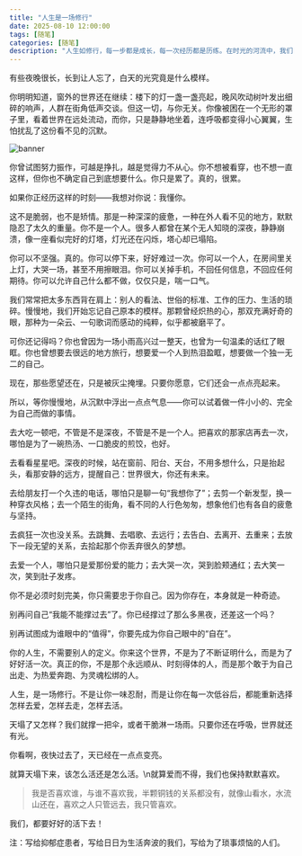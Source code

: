 ```yaml
---
title: "人生是一场修行"
date: 2025-08-10 12:00:00
tags: [随笔]
categories: [随笔]
description: "人生如修行，每一步都是成长，每一次经历都是历练。在时光的河流中，我们不断修炼内心，寻找生命的真谛。"
---
```


有些夜晚很长，长到让人忘了，白天的光究竟是什么模样。

你明明知道，窗外的世界还在继续：楼下的灯一盏一盏亮起，晚风吹动树叶发出细碎的响声，人群在街角低声交谈。但这一切，与你无关。你像被困在一个无形的罩子里，看着世界在远处流动，而你，只是静静地坐着，连呼吸都变得小心翼翼，生怕扰乱了这份看不见的沉默。

![banner](https://oss.fhub.cn/note/202506201321323.png)

你曾试图努力振作，可越是挣扎，越是觉得力不从心。你不想被看穿，也不想一直这样，但你也不确定自己到底想要什么。你只是累了。真的，很累。

如果你正经历这样的时刻——我想对你说：我懂你。

这不是脆弱，也不是矫情。那是一种深深的疲惫，一种在外人看不见的地方，默默隐忍了太久的重量。你不是一个人。很多人都曾在某个无人知晓的深夜，静静崩溃，像一座看似完好的灯塔，灯光还在闪烁，塔心却已塌陷。

你可以不坚强。真的。你可以停下来，好好难过一次。你可以一个人，在房间里关上灯，大哭一场，甚至不用擦眼泪。你可以关掉手机，不回任何信息，不回应任何期待。你可以允许自己什么都不做，仅仅只是，喘一口气。

我们常常把太多东西背在肩上：别人的看法、世俗的标准、工作的压力、生活的琐碎。慢慢地，我们开始忘记自己原本的模样。那颗曾经炽热的心，那双充满好奇的眼，那种为一朵云、一句歌词而感动的纯粹，似乎都被磨平了。

可你还记得吗？你也曾因为一场小雨高兴过一整天，也曾为一句温柔的话红了眼眶。你也曾想要去很远的地方旅行，想要爱一个人到热泪盈眶，想要做一个独一无二的自己。

现在，那些愿望还在，只是被灰尘掩埋。只要你愿意，它们还会一点点亮起来。

所以，等你慢慢地，从沉默中浮出一点点气息——你可以试着做一件小小的、完全为自己而做的事情。

去大吃一顿吧，不管是不是深夜，不管是不是一个人。把喜欢的那家店再去一次，哪怕是为了一碗热汤、一口脆皮的煎饺，也好。

去看看星星吧。深夜的时候，站在窗前、阳台、天台，不用多想什么，只是抬起头，看那安静的远方，提醒自己：世界很大，你还有未来。

去给朋友打一个久违的电话，哪怕只是聊一句“我想你了”；去剪一个新发型，换一种穿衣风格；去一个陌生的街角，看不同的人行色匆匆，想象他们也有各自的疲惫与坚持。

去疯狂一次也没关系。去跳舞、去唱歌、去远行；去告白、去离开、去重来；去放下一段无望的关系，去拾起那个你丢弃很久的梦想。

去爱一个人，哪怕只是爱那份爱的能力；去大哭一次，哭到脸颊通红；去大笑一次，笑到肚子发疼。

你不是必须时刻完美，你只需要忠于你自己。因为你存在，本身就是一种奇迹。

别再问自己“我能不能撑过去”了。你已经撑过了那么多黑夜，还差这一个吗？

别再试图成为谁眼中的“值得”，你要先成为你自己眼中的“自在”。

你的人生，不需要别人的定义。你来这个世界，不是为了不断证明什么，而是为了好好活一次。真正的你，不是那个永远顺从、时刻得体的人，而是那个敢于为自己出走、为热爱奔跑、为灵魂松绑的人。

人生，是一场修行。不是让你一味忍耐，而是让你在每一次低谷后，都能重新选择怎样去爱，怎样去走，怎样去活。

天塌了又怎样？我们就撑一把伞，或者干脆淋一场雨。只要你还在呼吸，世界就还有光。

你看啊，夜快过去了，天已经在一点点变亮。

就算天塌下来，该怎么活还是怎么活。\n就算爱而不得，我们也保持默默喜欢。

> 我是否喜欢谁，与谁不喜欢我，半颗铜钱的关系都没有，就像山看水，水流山还在，喜欢之人只管远去，我只管喜欢。

我们，都要好好的活下去！

注：写给抑郁症患者，写给日日为生活奔波的我们，写给为了琐事烦恼的人们。
